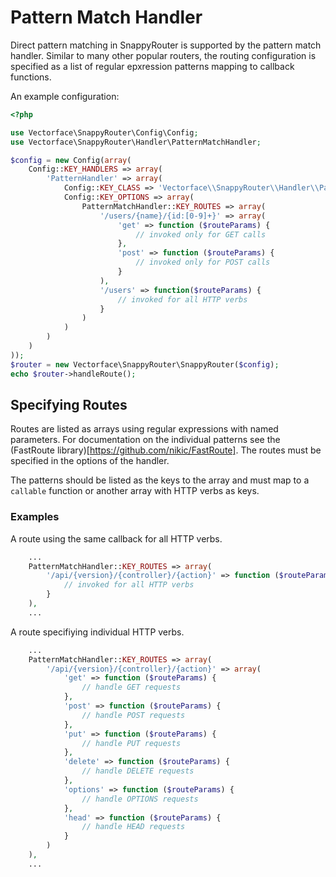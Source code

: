 # Pattern Match Handler

Direct pattern matching in SnappyRouter is supported by the pattern match
handler. Similar to many other popular routers, the routing configuration is
specified as a list of regular epxression patterns mapping to callback
functions.

An example configuration:

```php
<?php

use Vectorface\SnappyRouter\Config\Config;
use Vectorface\SnappyRouter\Handler\PatternMatchHandler;

$config = new Config(array(
    Config::KEY_HANDLERS => array(
        'PatternHandler' => array(
            Config::KEY_CLASS => 'Vectorface\\SnappyRouter\\Handler\\PatternMatchHandler',
            Config::KEY_OPTIONS => array(
                PatternMatchHandler::KEY_ROUTES => array(
                    '/users/{name}/{id:[0-9]+}' => array(
                        'get' => function ($routeParams) {
                            // invoked only for GET calls
                        },
                        'post' => function ($routeParams) {
                            // invoked only for POST calls
                        }
                    ),
                    '/users' => function($routeParams) {
                        // invoked for all HTTP verbs
                    }
                )
            )
        )
    )
));
$router = new Vectorface\SnappyRouter\SnappyRouter($config);
echo $router->handleRoute();
```

## Specifying Routes

Routes are listed as arrays using regular expressions with named parameters. For
documentation on the individual patterns see the
(FastRoute library)[https://github.com/nikic/FastRoute]. The routes must be
specified in the options of the handler.

The patterns should be listed as the keys to the array and must map to a
`callable` function or another array with HTTP verbs as keys.

### Examples

A route using the same callback for all HTTP verbs.

```php
    ...
    PatternMatchHandler::KEY_ROUTES => array(
        '/api/{version}/{controller}/{action}' => function ($routeParams) {
            // invoked for all HTTP verbs
        }
    ),
    ...
```

A route specifiying individual HTTP verbs.
```php
    ...
    PatternMatchHandler::KEY_ROUTES => array(
        '/api/{version}/{controller}/{action}' => array(
            'get' => function ($routeParams) {
                // handle GET requests
            },
            'post' => function ($routeParams) {
                // handle POST requests
            },
            'put' => function ($routeParams) {
                // handle PUT requests
            },
            'delete' => function ($routeParams) {
                // handle DELETE requests
            },
            'options' => function ($routeParams) {
                // handle OPTIONS requests
            },
            'head' => function ($routeParams) {
                // handle HEAD requests
            }
        )
    ),
    ...
```